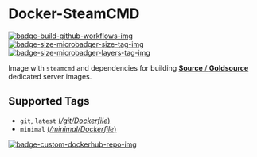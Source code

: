 # Docker-SteamCMD

 [![badge-build-github-workflows-img][]][badge-build-github-workflows-src] [![badge-size-microbadger-size-tag-img][]][badge-size-microbadger-size-tag-src] [![badge-size-microbadger-layers-tag-img][]][badge-size-microbadger-layers-tag-src]

[badge-build-github-workflows-img]: https://github.com/startersclan/docker-steamcmd/workflows/build/badge.svg
[badge-build-github-workflows-src]: https://github.com/startersclan/docker-steamcmd/actions
[badge-size-microbadger-size-tag-img]: https://img.shields.io/microbadger/image-size/startersclan/steamcmd/latest?style=flat-square
[badge-size-microbadger-size-tag-src]: https://microbadger.com/images/startersclan/steamcmd
[badge-size-microbadger-layers-tag-img]: https://img.shields.io/microbadger/layers/startersclan/steamcmd/latest?style=flat-square
[badge-size-microbadger-layers-tag-src]: https://microbadger.com/images/startersclan/steamcmd
[badge-custom-dockerhub-repo-img]: https://img.shields.io/badge/docker%20hub-startersclan/steamcmd-blue.svg?logo=docker&logoColor=2596EC&color=1B2838&label=&labelColor=&style=flat-square
[badge-custom-dockerhub-repo-src]: https://hub.docker.com/r/startersclan/steamcmd

Image with `steamcmd` and dependencies for building [**Source** / **Goldsource**](https://github.com/startersclan/docker-sourceservers) dedicated server images.

## Supported Tags

* `git`, `latest` [(*/git/Dockerfile*)][dockerfile-git-src]
* `minimal` [(*/minimal/Dockerfile*)][dockerfile-minimal-src]

[dockerfile-git-src]: https://github.com/startersclan/docker-steamcmd/blob/master/git/Dockerfile
[dockerfile-minimal-src]: https://github.com/startersclan/docker-steamcmd/blob/master/minimal/Dockerfile

[![badge-custom-dockerhub-repo-img][]][badge-custom-dockerhub-repo-src]
